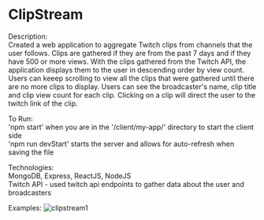 ﻿# ClipStream

Description: <br/>
   Created a web application to aggregate Twitch clips from channels that the user follows. 
   Clips are gathered if they are from the past 7 days and if they have 500 or more views. 
   With the clips gathered from the Twitch API, the application displays them to the user
   in descending order by view count. Users can keeep scrolling to view all the clips that were
   gathered until there are no more clips to display. Users can see the broadcaster's name,
   clip title and clip view count for each clip. Clicking on a clip will direct the user to 
   the twitch link of the clip. <br/>
 
To Run: <br/>
'npm start' when you are in the '/client/my-app/' directory to start the client side <br/>
'npm run devStart' starts the server and allows for auto-refresh when saving the file <br/>

Technologies: <br/>
MongoDB, Express, ReactJS, NodeJS <br/>
Twitch API - used twitch api endpoints to gather data about the user and broadcasters <br/>

Examples:
![clipstream1](https://github.com/michaelvong/ClipStream/assets/72327548/f2202893-9ab1-4206-8b2f-f171d9e49509)

